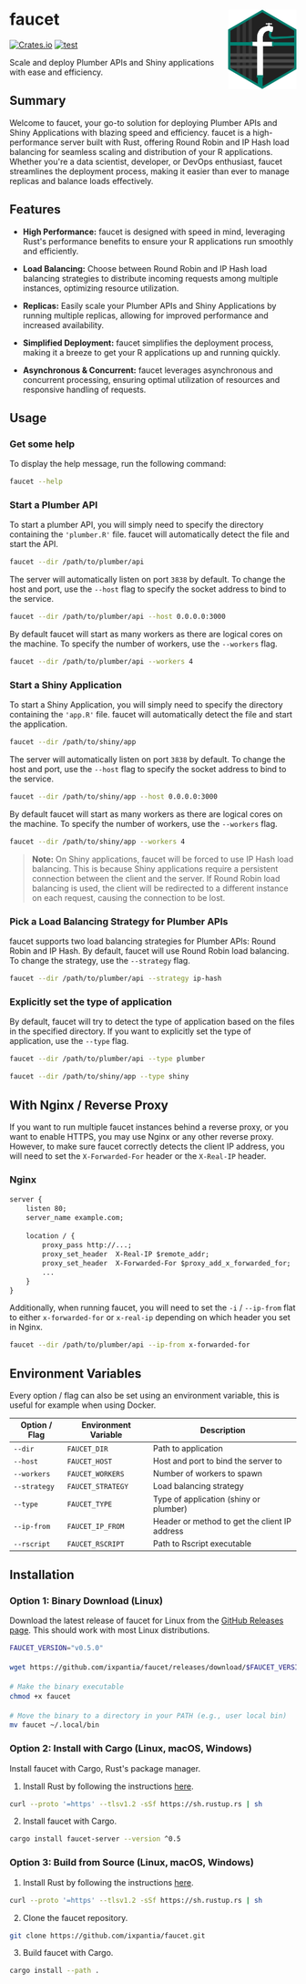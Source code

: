 # faucet <img src="mkdocs/docs/figures/faucet.png" align="right" width=120 height=139 alt="" />

<!-- badges: start -->
[![Crates.io](https://img.shields.io/crates/v/faucet-server.svg)](https://crates.io/crates/faucet-server)
[![test](https://github.com/ixpantia/faucet/actions/workflows/test.yaml/badge.svg?branch=main)](https://github.com/ixpantia/faucet/actions/workflows/test.yaml)
<!-- badges: end -->

Scale and deploy Plumber APIs and Shiny applications with ease and efficiency.

## Summary

Welcome to faucet, your go-to solution for deploying Plumber APIs and Shiny Applications with blazing speed and efficiency. faucet is a high-performance server built with Rust, offering Round Robin and IP Hash load balancing for seamless scaling and distribution of your R applications. Whether you're a data scientist, developer, or DevOps enthusiast, faucet streamlines the deployment process, making it easier than ever to manage replicas and balance loads effectively.

## Features

- **High Performance:** faucet is designed with speed in mind, leveraging Rust's performance benefits to ensure your R applications run smoothly and efficiently.

- **Load Balancing:** Choose between Round Robin and IP Hash load balancing strategies to distribute incoming requests among multiple instances, optimizing resource utilization.

- **Replicas:** Easily scale your Plumber APIs and Shiny Applications by running multiple replicas, allowing for improved performance and increased availability.

- **Simplified Deployment:** faucet simplifies the deployment process, making it a breeze to get your R applications up and running quickly.

- **Asynchronous & Concurrent:** faucet leverages asynchronous and concurrent processing, ensuring optimal utilization of resources and responsive handling of requests.

## Usage

### Get some help

To display the help message, run the following command:

```bash
faucet --help
```

### Start a Plumber API

To start a plumber API, you will simply need to specify the directory containing the `'plumber.R'` file. faucet will automatically detect the file and start the API.

```bash
faucet --dir /path/to/plumber/api
```

The server will automatically listen on port `3838` by default. To change the host and port, use the `--host` flag to specify the socket address to bind to the service.

```bash
faucet --dir /path/to/plumber/api --host 0.0.0.0:3000
```

By default faucet will start as many workers as there are logical cores on the machine. To specify the number of workers, use the `--workers` flag.

```bash
faucet --dir /path/to/plumber/api --workers 4
```

### Start a Shiny Application

To start a Shiny Application, you will simply need to specify the directory containing the `'app.R'` file. faucet will automatically detect the file and start the application.

```bash
faucet --dir /path/to/shiny/app
```

The server will automatically listen on port `3838` by default. To change the host and port, use the `--host` flag to specify the socket address to bind to the service.

```bash
faucet --dir /path/to/shiny/app --host 0.0.0.0:3000
```

By default faucet will start as many workers as there are logical cores on the machine. To specify the number of workers, use the `--workers` flag.

```bash
faucet --dir /path/to/shiny/app --workers 4
```

> **Note:** On Shiny applications, faucet will be forced to use IP Hash load balancing. This is because Shiny applications require a persistent connection between the client and the server. If Round Robin load balancing is used, the client will be redirected to a different instance on each request, causing the connection to be lost.

### Pick a Load Balancing Strategy for Plumber APIs

faucet supports two load balancing strategies for Plumber APIs: Round Robin and IP Hash.
By default, faucet will use Round Robin load balancing. To change the strategy, use the `--strategy` flag.

```bash
faucet --dir /path/to/plumber/api --strategy ip-hash
```

### Explicitly set the type of application

By default, faucet will try to detect the type of application based on the files in the specified directory. If you want to explicitly set the type of application, use the `--type` flag.

```bash
faucet --dir /path/to/plumber/api --type plumber
```

```bash
faucet --dir /path/to/shiny/app --type shiny
```

## With Nginx / Reverse Proxy

If you want to run multiple faucet instances behind a reverse proxy, or you want to enable HTTPS,
you may use Nginx or any other reverse proxy. However, to make sure faucet correctly detects the
client IP address, you will need to set the `X-Forwarded-For` header or the `X-Real-IP` header.

### Nginx

```nginx
server {
    listen 80;
    server_name example.com;

    location / {
        proxy_pass http://...;
        proxy_set_header  X-Real-IP $remote_addr;
        proxy_set_header  X-Forwarded-For $proxy_add_x_forwarded_for;
        ...
    }
}
```

Additionally, when running faucet, you will need to set the `-i` / `--ip-from`
flat to either `x-forwarded-for` or `x-real-ip` depending on which header you
set in Nginx.

```bash
faucet --dir /path/to/plumber/api --ip-from x-forwarded-for
```

## Environment Variables

Every option / flag can also be set using an environment variable, this is useful
for example when using Docker.

| Option / Flag | Environment Variable | Description                                    |
| ------------- | -------------------- | ---------------------------------------------- |
| `--dir`         | `FAUCET_DIR`           | Path to application                            |
| `--host`        | `FAUCET_HOST`          | Host and port to bind the server to            |
| `--workers`     | `FAUCET_WORKERS`       | Number of workers to spawn                     |
| `--strategy`    | `FAUCET_STRATEGY`      | Load balancing strategy                        |
| `--type`        | `FAUCET_TYPE`          | Type of application (shiny or plumber)         |
| `--ip-from`     | `FAUCET_IP_FROM`       | Header or method to get the client IP address  |
| `--rscript`     | `FAUCET_RSCRIPT`       | Path to Rscript executable                     |

## Installation

### Option 1: Binary Download (Linux)

Download the latest release of faucet for Linux from the [GitHub Releases page](https://github.com/ixpantia/faucet/releases). This should work with most Linux distributions.

```bash
FAUCET_VERSION="v0.5.0"

wget https://github.com/ixpantia/faucet/releases/download/$FAUCET_VERSION/faucet-x86_64-unknown-linux-musl -O faucet

# Make the binary executable
chmod +x faucet

# Move the binary to a directory in your PATH (e.g., user local bin)
mv faucet ~/.local/bin
```

### Option 2: Install with Cargo (Linux, macOS, Windows)

Install faucet with Cargo, Rust's package manager.

1. Install Rust by following the instructions [here](https://www.rust-lang.org/tools/install).

```bash
curl --proto '=https' --tlsv1.2 -sSf https://sh.rustup.rs | sh
```

2. Install faucet with Cargo.

```bash
cargo install faucet-server --version ^0.5
```

### Option 3: Build from Source (Linux, macOS, Windows)

1. Install Rust by following the instructions [here](https://www.rust-lang.org/tools/install).

```bash
curl --proto '=https' --tlsv1.2 -sSf https://sh.rustup.rs | sh
```

2. Clone the faucet repository.

```bash
git clone https://github.com/ixpantia/faucet.git
```

3. Build faucet with Cargo.

```bash
cargo install --path .
```
